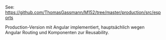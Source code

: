 See: https://github.com/ThomasGassmann/M152/tree/master/production/src/esports

Production-Version mit Angular implementiert, hauptsächlich wegen Angular Routing und Komponenten zur Reusability.